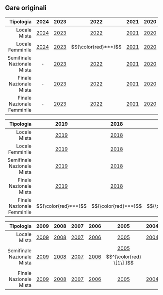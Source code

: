 ## Gare originali
| Tipologia|2024|2023|2022|2021|2020|
|-------------:|:---------------:|:-------------:|:-------------:|:-------------:|:-------------:|
| Locale Mista | [2024](https://zetornio.github.io/?t=Locale&st=Mista&a=2024) | [2023](https://zetornio.github.io/?t=Locale&st=Mista&a=2024)|[2022](https://zetornio.github.io/?t=Locale&st=Mista&a=2022)|[2021](https://zetornio.github.io/?t=Locale&st=Mista&a=2021)|[2020](https://zetornio.github.io/?t=Locale&st=Mista&a=2020)|
| Locale Femminile| [2024](https://zetornio.github.io/?t=Locale&st=Femminile&a=2024)|[2023](https://zetornio.github.io/?t=Locale&st=Femminile&a=2023)|$${\color{red}***}$$|[2021](https://zetornio.github.io/?t=Locale&st=Femminile&a=2021)|[2020](https://zetornio.github.io/?t=Locale&st=Femminile&a=2020)|
| Semifinale Nazionale Mista | -|[2023](https://zetornio.github.io/?t=Nazionale&st=Semifinale%20Mista&a=2023)|[2022](https://zetornio.github.io/?t=Nazionale&st=Semifinale%20Mista&a=2022)|[2021](https://zetornio.github.io/?t=Nazionale&st=Semifinale%20Mista&a=2021)|[2020](https://zetornio.github.io/?t=Nazionale&st=Semifinale%20Mista&a=2020)|
| Finale Nazionale Mista | -|[2023](https://zetornio.github.io/?t=Nazionale&st=Finale%20Mista&a=2023)|[2022](https://zetornio.github.io/?t=Nazionale&st=Finale%20Mista&a=2022)|[2021](https://zetornio.github.io/?t=Nazionale&st=Finale%20Mista&a=2021)|[2020](https://zetornio.github.io/?t=Nazionale&st=Finale%20Mista&a=2020)|
| Finale Nazionale Femminile | -|[2023](https://zetornio.github.io/?t=Nazionale&st=Finale%20Femminile&a=2023)|[2022](https://zetornio.github.io/?t=Nazionale&st=Finale%20Femminile&a=2022)|[2021](https://zetornio.github.io/?t=Nazionale&st=Finale%20Femminile&a=2021)|[2020](https://zetornio.github.io/?t=Nazionale&st=Finale%20Femminile&a=2020)|

| Tipologia|2019|2018|2017|2016|2015|2014|2013|2012|2011|2010|
|-------------:|:--:|:--:|:--:|:--:|:--:|:--:|:--:|:--:|:--:|:--:|
|Locale Mista| [2019](https://zetornio.github.io/?t=Locale&st=Mista&a=2019)|[2018](https://zetornio.github.io/?t=Locale&st=Mista&a=2018)|[2017](https://zetornio.github.io/?t=Locale&st=Mista&a=2017)|[2016](https://zetornio.github.io/?t=Locale&st=Mista&a=2016)|[2015](https://zetornio.github.io/?t=Locale&st=Mista&a=2015)|[2014](https://zetornio.github.io/?t=Locale&st=Mista&a=2014)|[2013](https://zetornio.github.io/?t=Locale&st=Mista&a=2013)|[2012](https://zetornio.github.io/?t=Locale&st=Mista&a=2012)|[2011](https://zetornio.github.io/?t=Locale&st=Mista&a=2011)|[2010](https://zetornio.github.io/?t=Locale&st=Mista&a=2010)|
|Locale Femminile|[2019](https://zetornio.github.io/?t=Locale&st=Femminile&a=2019)|[2018](https://zetornio.github.io/?t=Locale&st=Femminile&a=2018)|[2017](https://zetornio.github.io/?t=Locale&st=Femminile&a=2017)|
|Semifinale Nazionale Mista|[2019](https://zetornio.github.io/?t=Nazionale&st=Semifinale%20Mista&a=2019)|[2018](https://zetornio.github.io/?t=Nazionale&st=Semifinale%20Mista&a=2018)|[2017](https://zetornio.github.io/?t=Nazionale&st=Semifinale%20Mista&a=2017)|[2016](https://zetornio.github.io/?t=Nazionale&st=Semifinale%20Mista&a=2016)|[2015](https://zetornio.github.io/?t=Nazionale&st=Semifinale%20Mista&a=2015)|[2014](https://zetornio.github.io/?t=Nazionale&st=Semifinale%20Mista&a=2014)|[2013](https://zetornio.github.io/?t=Nazionale&st=Semifinale%20Mista&a=2013)|[2012](https://zetornio.github.io/?t=Nazionale&st=Semifinale%20Mista&a=2012)|[2011](https://zetornio.github.io/?t=Nazionale&st=Semifinale%20Mista&a=2011)|[2010](https://zetornio.github.io/?t=Nazionale&st=Semifinale%20Mista&a=2010)|
|Finale Nazionale Mista|[2019](https://zetornio.github.io/?t=Nazionale&st=Finale%20Mista&a=2019)|[2018](https://zetornio.github.io/?t=Nazionale&st=Finale%20Mista&a=2018)|[2017](https://zetornio.github.io/?t=Nazionale&st=Finale%20Mista&a=2017)|[2016](https://zetornio.github.io/?t=Nazionale&st=Finale%20Mista&a=2016)|[2015](https://zetornio.github.io/?t=Nazionale&st=Finale%20Mista&a=2015)|[2014](https://zetornio.github.io/?t=Nazionale&st=Finale%20Mista&a=2014)|[2013](https://zetornio.github.io/?t=Nazionale&st=Finale%20Mista&a=2013)|[2012](https://zetornio.github.io/?t=Nazionale&st=Finale%20Mista&a=2012)|[2011](https://zetornio.github.io/?t=Nazionale&st=Finale%20Mista&a=2011)|[2010](https://zetornio.github.io/?t=Nazionale&st=Finale%20Mista&a=2010)|
|Finale Nazionale Femminile|$${\color{red}***}$$|$${\color{red}***}$$|$${\color{red}***}$$|

| Tipologia|2009|2008|2007|2006|2005|2004|2003|2002|2001|2000|
|-------------:|:--:|:--:|:--:|:--:|:--:|:--:|:--:|:--:|:--:|:--:|
|Locale Mista|[2009](https://zetornio.github.io/?t=Locale&st=Mista&a=2009)|[2008](https://zetornio.github.io/?t=Locale&st=Mista&a=2018)|[2007](https://zetornio.github.io/?t=Locale&st=Mista&a=2007)|[2006](https://zetornio.github.io/?t=Locale&st=Mista&a=2006)|[2005](https://zetornio.github.io/?t=Locale&st=Mista&a=2005)|[2004](https://zetornio.github.io/?t=Locale&st=Mista&a=2004)|[2003](https://zetornio.github.io/?t=Locale&st=Mista&a=2003)|[2002](https://zetornio.github.io/?t=Locale&st=Mista&a=2002)|
|Semifinale Nazionale Mista|[2009](https://zetornio.github.io/?t=Nazionale&st=Semifinale%20Mista&a=2009)|[2008](https://zetornio.github.io/?t=Nazionale&st=Semifinale%20Mista&a=2008)|[2007](https://zetornio.github.io/?t=Nazionale&st=Semifinale%20Mista&a=2007)|[2006](https://zetornio.github.io/?t=Nazionale&st=Semifinale%20Mista&a=2006)|[2005](https://zetornio.github.io/?t=Nazionale&st=Semifinale%20Mista&a=2005)$$^{\color{red} \[1\] }$$|
|Finale Nazionale Mista|[2009](https://zetornio.github.io/?t=Nazionale&st=Finale%20Mista&a=2010)|[2008](https://zetornio.github.io/?t=Nazionale&st=Finale%20Mista&a=2008)|[2007](https://zetornio.github.io/?t=Nazionale&st=Finale%20Mista&a=2007)|[2006](https://zetornio.github.io/?t=Nazionale&st=Finale%20Mista&a=2006)|[2005](https://zetornio.github.io/?t=Nazionale&st=Finale%20Mista&a=2005)|[2004](https://zetornio.github.io/?t=Nazionale&st=Finale%20Mista&a=2004)|[2003](https://zetornio.github.io/?t=Nazionale&st=Finale%20Mista&a=2003)|[2002](https://zetornio.github.io/?t=Nazionale&st=Finale%20Mista&a=2002)|[2001](https://zetornio.github.io/?t=Nazionale&st=Finale%20Mista&a=2001)|[2000](https://zetornio.github.io/?t=Nazionale&st=Finale%20Mista&a=2000)|